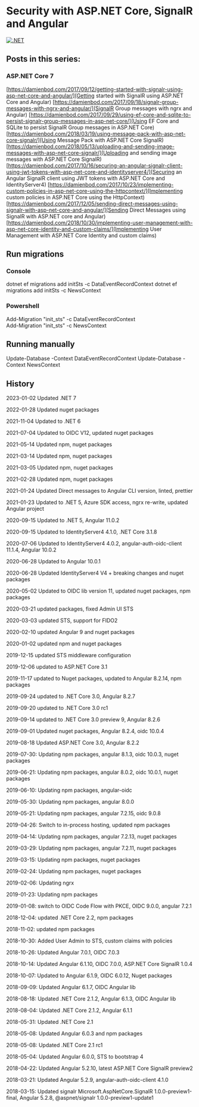 # Security with ASP.NET Core, SignalR and Angular

[![.NET](https://github.com/damienbod/AspNetCoreAngularSignalRSecurity/actions/workflows/dotnet.yml/badge.svg)](https://github.com/damienbod/AspNetCoreAngularSignalRSecurity/actions/workflows/dotnet.yml)

## Posts in this series:

### ASP.NET Core 7

[https://damienbod.com/2017/09/12/getting-started-with-signalr-using-asp-net-core-and-angular/](Getting started with SignalR using ASP.NET Core and Angular)
[https://damienbod.com/2017/09/18/signalr-group-messages-with-ngrx-and-angular/](SignalR Group messages with ngrx and Angular)
[https://damienbod.com/2017/09/29/using-ef-core-and-sqlite-to-persist-signalr-group-messages-in-asp-net-core/](Using EF Core and SQLite to persist SignalR Group messages in ASP.NET Core)
[https://damienbod.com/2018/03/19/using-message-pack-with-asp-net-core-signalr/](Using Message Pack with ASP.NET Core SignalR)
[https://damienbod.com/2018/05/13/uploading-and-sending-image-messages-with-asp-net-core-signalr/](Uploading and sending image messages with ASP.NET Core SignalR)	
[https://damienbod.com/2017/10/16/securing-an-angular-signalr-client-using-jwt-tokens-with-asp-net-core-and-identityserver4/](Securing an Angular SignalR client using JWT tokens with ASP.NET Core and IdentityServer4)
[https://damienbod.com/2017/10/23/implementing-custom-policies-in-asp-net-core-using-the-httpcontext/](Implementing custom policies in ASP.NET Core using the HttpContext)
[https://damienbod.com/2017/12/05/sending-direct-messages-using-signalr-with-asp-net-core-and-angular/](Sending Direct Messages using SignalR with ASP.NET core and Angular)
[https://damienbod.com/2018/10/30/implementing-user-management-with-asp-net-core-identity-and-custom-claims/](Implementing User Management with ASP.NET Core Identity and custom claims)

## Run migrations

### Console

dotnet ef migrations add initSts -c DataEventRecordContext
dotnet ef migrations add initSts -c NewsContext

### Powershell

Add-Migration "init_sts" -c DataEventRecordContext  
Add-Migration "init_sts" -c NewsContext  

## Running manually

Update-Database -Context DataEventRecordContext
Update-Database -Context NewsContext

## History

2023-01-02 Updated .NET 7

2022-01-28 Updated nuget packages

2021-11-04 Updated to .NET 6

2021-07-04 Updated to OIDC V12, updated nuget packages

2021-05-14 Updated npm, nuget packages

2021-03-14 Updated npm, nuget packages

2021-03-05 Updated npm, nuget packages

2021-02-28 Updated npm, nuget packages

2021-01-24 Updated Direct messages to Angular CLI version, linted, prettier

2021-01-23 Updated to .NET 5, Azure SDK access, ngrx re-write, updated Angular project

2020-09-15 Updated to .NET 5, Angular 11.0.2

2020-09-15 Updated to IdentityServer4 4.1.0, .NET Core 3.1.8

2020-07-06 Updated to IdentityServer4 4.0.2, angular-auth-oidc-client 11.1.4, Angular 10.0.2

2020-06-28 Updated to Angular 10.0.1

2020-06-28 Updated IdentityServer4 V4 + breaking changes and nuget packages

2020-05-02 Updated to OIDC lib version 11, updated nuget packages, npm packages

2020-03-21 updated packages, fixed Admin UI STS

2020-03-03 updated STS, support for FIDO2

2020-02-10 updated Angular 9 and nuget packages

2020-01-02 updated npm and nuget packages

2019-12-15 updated STS middleware configuration

2019-12-06 updated to ASP.NET Core 3.1

2019-11-17 updated to Nuget packages, updated to Angular 8.2.14, npm packages

2019-09-24 updated to .NET Core 3.0, Angular 8.2.7

2019-09-20 updated to .NET Core 3.0 rc1

2019-09-14 updated to .NET Core 3.0 preview 9, Angular 8.2.6

2019-09-01 Updated nuget packages, Angular 8.2.4, oidc 10.0.4

2019-08-18 Updated ASP.NET Core 3.0, Angular 8.2.2

2019-07-30: Updating npm packages, angular 8.1.3, oidc 10.0.3, nuget packages

2019-06-21: Updating npm packages, angular 8.0.2, oidc 10.0.1, nuget packages

2019-06-10: Updating npm packages, angular-oidc

2019-05-30: Updating npm packages, angular 8.0.0

2019-05-21: Updating npm packages, angular 7.2.15, oidc 9.0.8

2019-04-26: Switch to in-process hosting, updated npm packages

2019-04-14: Updating npm packages, angular 7.2.13, nuget packages 

2019-03-29: Updating npm packages, angular 7.2.11, nuget packages 

2019-03-15: Updating npm packages, nuget packages 

2019-02-24: Updating npm packages, nuget packages 

2019-02-06: Updating ngrx 

2019-01-23: Updating npm packages

2019-01-08: switch to OIDC Code Flow with PKCE, OIDC 9.0.0, angular 7.2.1

2018-12-04: updated .NET Core 2.2, npm packages

2018-11-02: updated npm packages

2018-10-30: Added User Admin to STS, custom claims with policies

2018-10-26: Updated  Angular 7.0.1, OIDC 7.0.3

2018-10-14: Updated  Angular 6.1.10, OIDC 7.0.0, ASP.NET Core SignalR 1.0.4

2018-10-07: Updated to Angular 6.1.9, OIDC 6.0.12, Nuget packages

2018-09-09: Updated Angular 6.1.7, OIDC Angular lib

2018-08-18: Updated .NET Core 2.1.2, Angular 6.1.3, OIDC Angular lib

2018-08-04: Updated .NET Core 2.1.2, Angular 6.1.1

2018-05-31: Updated .NET Core 2.1

2018-05-08: Updated Angular 6.0.3 and npm packages

2018-05-08: Updated .NET Core 2.1 rc1

2018-05-04: Updated Angular 6.0.0, STS to bootstrap 4

2018-04-22: Updated Angular 5.2.10, latest ASP.NET Core SignalR preview2

2018-03-21: Updated Angular 5.2.9, angular-auth-oidc-client 4.1.0

2018-03-15: Updated signalr Microsoft.AspNetCore.SignalR 1.0.0-preview1-final, Angular 5.2.8, @aspnet/signalr 1.0.0-preview1-update1


